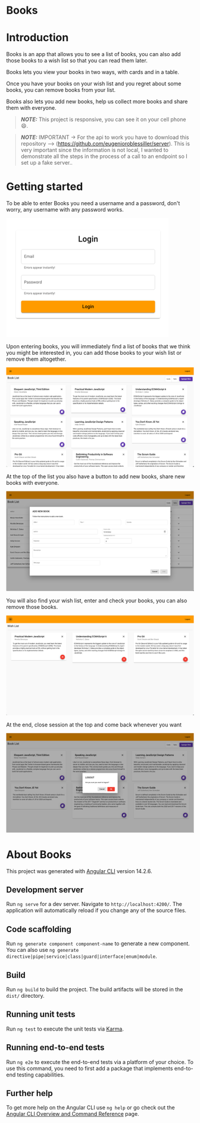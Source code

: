 # Books

# Introduction

Books is an app that allows you to see a list of books, you can also add those books to a wish list so that you can read them later.

Books lets you view your books in two ways, with cards and in a table.

Once you have your books on your wish list and you regret about some books, you can remove books from your list.

Books also lets you add new books, help us collect more books and share them with everyone.

> **_NOTE:_**  This project is responsive, you can see it on your cell phone 😄.

> **_NOTE:_** IMPORTANT -> For the api to work you have to download this repository --> (https://github.com/eugenioroblessiller/server). This is very important since the information is not local, I wanted to demonstrate all the steps in the process of a call to an endpoint so I set up a fake server..
# Getting started

To be able to enter Books you need a username and a password, don't worry, any username with any password works.

![image info](src/assets/login.png)

Upon entering books, you will immediately find a list of books that we think you might be interested in, you can add those books to your wish list or remove them altogether.

![image info](src/assets/cardView.png)

At the top of the list you also have a button to add new books, share new books with everyone.

![image info](src/assets/addBook.png)

You will also find your wish list, enter and check your books, you can also remove those books.

![image info](src/assets/wishList.png)

At the end, close session at the top and come back whenever you want

![image info](src/assets/logout.png)

# About Books

This project was generated with [Angular CLI](https://github.com/angular/angular-cli) version 14.2.6.


## Development server

Run `ng serve` for a dev server. Navigate to `http://localhost:4200/`. The application will automatically reload if you change any of the source files.

## Code scaffolding

Run `ng generate component component-name` to generate a new component. You can also use `ng generate directive|pipe|service|class|guard|interface|enum|module`.

## Build

Run `ng build` to build the project. The build artifacts will be stored in the `dist/` directory.

## Running unit tests

Run `ng test` to execute the unit tests via [Karma](https://karma-runner.github.io).

## Running end-to-end tests

Run `ng e2e` to execute the end-to-end tests via a platform of your choice. To use this command, you need to first add a package that implements end-to-end testing capabilities.

## Further help

To get more help on the Angular CLI use `ng help` or go check out the [Angular CLI Overview and Command Reference](https://angular.io/cli) page.
